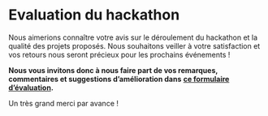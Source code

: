 # Evaluation du hackathon

Nous aimerions connaître votre avis sur le déroulement du hackathon et la qualité des projets proposés. Nous souhaitons veiller à votre satisfaction et vos retours nous seront précieux pour les prochains événements !

**Nous vous invitons donc à nous faire part de vos remarques, commentaires et suggestions d’amélioration dans** [**ce formulaire d’évaluation**](https://tally.so/r/wQDXK1)**.**

Un très grand merci par avance !
